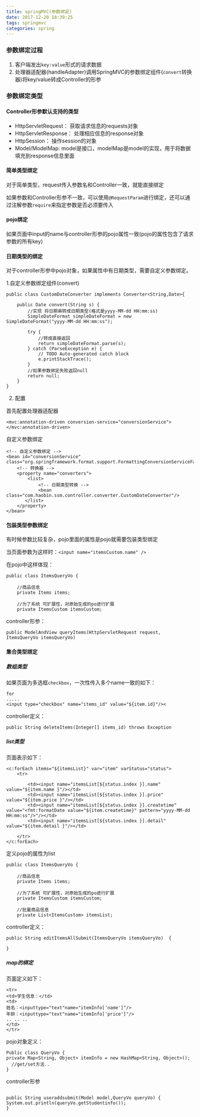 ```yaml
---
title: springMVC(参数绑定)
date: 2017-12-20 18:39:25
tags: springmvc
categories: spring
---
```

### 参数绑定过程

1. 客户端发出`key:value`形式的请求数据
2. 处理器适配器(handleAdapter)调用SpringMVC的参数绑定组件(`convert`转换器)将key/value转成Controller的形参

### 参数绑定类型

#### Controller形参默认支持的类型
- HttpServletRequest： 获取请求信息的requests对象
- HttpServletResponse： 处理相应信息的response对象
- HttpSession： 操作session的对象
- Model/ModelMap: model是接口，modelMap是model的实现，用于将数据填充到response信息里面


#### 简单类型绑定

对于简单类型，request传入参数名和Controller一致，就能直接绑定

如果参数和Controller形参不一致，可以使用`@RequestParam`进行绑定，还可以通过注解参数`require`来指定参数是否必须要传入

#### pojo绑定
如果页面中input的name与controller形参的pojo属性一致(pojo的属性包含了请求参数的所有key)


#### 日期类型的绑定
对于controller形参中pojo对象，如果属性中有日期类型，需要自定义参数绑定。

1.自定义参数绑定组件(convert)
``` 
public class CustomDateConverter implements Converter<String,Date>{

    public Date convert(String s) {
        //实现 将日期串转成日期类型(格式是yyyy-MM-dd HH:mm:ss)
        SimpleDateFormat simpleDateFormat = new SimpleDateFormat("yyyy-MM-dd HH:mm:ss");

        try {
            //转成直接返回
            return simpleDateFormat.parse(s);
        } catch (ParseException e) {
            // TODO Auto-generated catch block
            e.printStackTrace();
        }
        //如果参数绑定失败返回null
        return null;
    }
}
```
2. 配置

首先配置处理器适配器
``` 
<mvc:annotation-driven conversion-service="conversionService"></mvc:annotation-driven>
```

自定义参数绑定
```
<!-- 自定义参数绑定 -->
<bean id="conversionService" class="org.springframework.format.support.FormattingConversionServiceFactoryBean">
    <!-- 转换器 -->
    <property name="converters">
        <list>
            <!-- 日期类型转换 -->
            <bean class="com.haobin.ssm.controller.converter.CustomDateConverter"/>
       </list>
    </property>
</bean>
```

#### 包装类型参数绑定

有时候参数比较复杂，pojo里面的属性是pojo就需要包装类型绑定

当页面参数为这样时：`<input name="itemsCustom.name" />`

在pojo中这样体现：
``` 
public class ItemsQueryVo {

    //商品信息
    private Items items;

    //为了系统 可扩展性，对原始生成的po进行扩展
    private ItemsCustom itemsCustom;
```

controller形参：
``` 
public ModelAndView queryItems(HttpServletRequest request, ItemsQueryVo itemsQueryVo)
```

#### 集合类型绑定

##### 数组类型
如果页面为多选框`checkbox`，一次性传入多个name一致的如下：
```
for
.....
<input type="checkbox" name="items_id" value="${item.id}"/><
```

controller定义：
``` 
public String deleteItems(Integer[] items_id) throws Exception
```

##### list类型

页面表示如下：
``` 
<c:forEach items="${itemsList}" var="item" varStatus="status">
    <tr>

        <td><input name="itemsList[${status.index }].name" value="${item.name }"/></td>
        <td><input name="itemsList[${status.index }].price" value="${item.price }"/></td>
        <td><input name="itemsList[${status.index }].createtime" value="<fmt:formatDate value="${item.createtime}" pattern="yyyy-MM-dd HH:mm:ss"/>"/></td>
        <td><input name="itemsList[${status.index }].detail" value="${item.detail }"/></td>

    </tr>
</c:forEach>
```
定义pojo的属性为list
``` 
public class ItemsQueryVo {

    //商品信息
    private Items items;

    //为了系统 可扩展性，对原始生成的po进行扩展
    private ItemsCustom itemsCustom;

    //批量商品信息
    private List<ItemsCustom> itemsList;
```

controller定义：
``` 
public String editItemsAllSubmit(ItemsQueryVo itemsQueryVo)  {
 
}
```

##### map的绑定
页面定义如下：
``` 
<tr>
<td>学生信息：</td>
<td>
姓名：<inputtype="text"name="itemInfo['name']"/>
年龄：<inputtype="text"name="itemInfo['price']"/>
.. .. ..
</td>
</tr>
```

pojo对象定义：
``` 
Public class QueryVo {
private Map<String, Object> itemInfo = new HashMap<String, Object>();
  //get/set方法..
}
```

controller形参
```

public String useraddsubmit(Model model,QueryVo queryVo) {
System.out.println(queryVo.getStudentinfo());
}
```